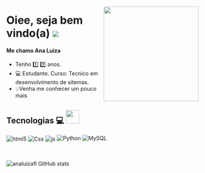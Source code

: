 <img style="margin-top: 20px;" align="right" width="249px" src="https://media1.giphy.com/media/v1.Y2lkPTc5MGI3NjExMW03MWtteGVuc2kxdjFpZDQ3YTVmNTdyejl1MW5pbW1ocXBlZXk2MSZlcD12MV9pbnRlcm5hbF9naWZfYnlfaWQmY3Q9Zw/Cmr1OMJ2FN0B2/giphy.gif">

# Oiee, seja bem vindo(a)  <a href="https://github.com/analuizafl" target="_blank"><img src="https://img.shields.io/badge/GitHub-100000?style=for-the-badge&logo=github&logoColor=white" target="_blank"></a>

<!-- Dados persoais -->
#### Me chamo Ana Luiza
- Tenho :one: :seven: anos.
- 💻 Estudante. Curso: Tecnico em desenvolvimento de sitemas.
- 💡Venha me conhecer um pouco mais

## Tecnologias 💻 <img src="https://media.giphy.com/media/fvT2uzkzsSWmmkvl5g/giphy.gif" width="35px">
<div style="display: inline_block">
  <img align="center" alt="html5" src="https://img.shields.io/badge/HTML5-E34F26?style=for-the-badge&logo=html5&logoColor=white" />
  <img align="center" alt="Css" src="https://img.shields.io/badge/CSS3-1572B6?style=for-the-badge&logo=css3&logoColor=white" />
  <img align="center" alt="js" src="https://img.shields.io/badge/JavaScript-F7DF1E?style=for-the-badge&logo=javascript&logoColor=black" />
  <img aling="center" alt="Python" src="https://img.shields.io/badge/Python-3776AB?style=for-the-badge&logo=python&logoColor=white" />
  <img aling="center" alt="MySQL" src="https://img.shields.io/badge/MySQL-00000F?style=for-the-badge&logo=mysql&logoColor=white">
</div><br/> 
  <br>

![analuizafl GitHub stats](https://github-readme-stats.vercel.app/api?username=analuizafl&show_icons=true&theme=radical)
